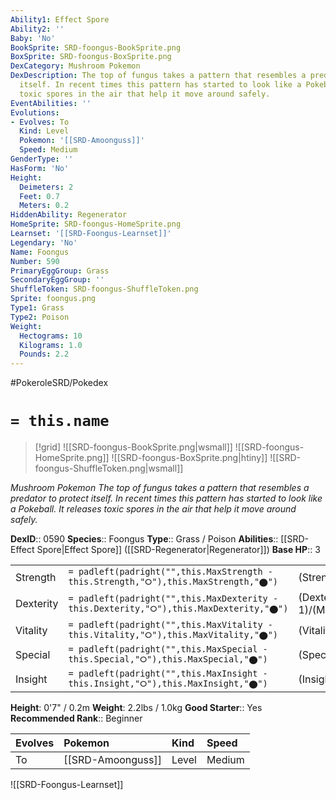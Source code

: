 ```yaml
---
Ability1: Effect Spore
Ability2: ''
Baby: 'No'
BookSprite: SRD-foongus-BookSprite.png
BoxSprite: SRD-foongus-BoxSprite.png
DexCategory: Mushroom Pokemon
DexDescription: The top of fungus takes a pattern that resembles a predator to protect
  itself. In recent times this pattern has started to look like a Pokeball. It releases
  toxic spores in the air that help it move around safely.
EventAbilities: ''
Evolutions:
- Evolves: To
  Kind: Level
  Pokemon: '[[SRD-Amoonguss]]'
  Speed: Medium
GenderType: ''
HasForm: 'No'
Height:
  Deimeters: 2
  Feet: 0.7
  Meters: 0.2
HiddenAbility: Regenerator
HomeSprite: SRD-foongus-HomeSprite.png
Learnset: '[[SRD-Foongus-Learnset]]'
Legendary: 'No'
Name: Foongus
Number: 590
PrimaryEggGroup: Grass
SecondaryEggGroup: ''
ShuffleToken: SRD-foongus-ShuffleToken.png
Sprite: foongus.png
Type1: Grass
Type2: Poison
Weight:
  Hectograms: 10
  Kilograms: 1.0
  Pounds: 2.2
---
```


#PokeroleSRD/Pokedex

# `= this.name`

> [!grid]
> ![[SRD-foongus-BookSprite.png|wsmall]]
> ![[SRD-foongus-HomeSprite.png]]
> ![[SRD-foongus-BoxSprite.png|htiny]]
> ![[SRD-foongus-ShuffleToken.png|wsmall]]


*Mushroom Pokemon*
*The top of fungus takes a pattern that resembles a predator to protect itself. In recent times this pattern has started to look like a Pokeball. It releases toxic spores in the air that help it move around safely.*

**DexID**:: 0590
**Species**:: Foongus
**Type**:: Grass / Poison
**Abilities**:: [[SRD-Effect Spore|Effect Spore]] ([[SRD-Regenerator|Regenerator]])
**Base HP**:: 3

|           |                                                                                        |                                          |
| --------- | -------------------------------------------------------------------------------------- | ---------------------------------------- |
| Strength  | `= padleft(padright("",this.MaxStrength - this.Strength,"⭘"),this.MaxStrength,"⬤")`    | (Strength::2)/(MaxStrength::4)   |
| Dexterity | `= padleft(padright("",this.MaxDexterity - this.Dexterity,"⭘"),this.MaxDexterity,"⬤")` | (Dexterity:: 1)/(MaxDexterity::2) |
| Vitality  | `= padleft(padright("",this.MaxVitality - this.Vitality,"⭘"),this.MaxVitality,"⬤")`    | (Vitality::2)/(MaxVitality::4)   |
| Special   | `= padleft(padright("",this.MaxSpecial - this.Special,"⭘"),this.MaxSpecial,"⬤")`       | (Special::2)/(MaxSpecial::4)     |
| Insight   | `= padleft(padright("",this.MaxInsight - this.Insight,"⭘"),this.MaxInsight,"⬤")`       | (Insight::2)/(MaxInsight::4)     |

**Height**: 0'7" / 0.2m
**Weight**: 2.2lbs / 1.0kg
**Good Starter**:: Yes
**Recommended Rank**:: Beginner

| Evolves   | Pokemon           | Kind   | Speed   |
|:----------|:------------------|:-------|:--------|
| To        | [[SRD-Amoonguss]] | Level  | Medium  |

![[SRD-Foongus-Learnset]]